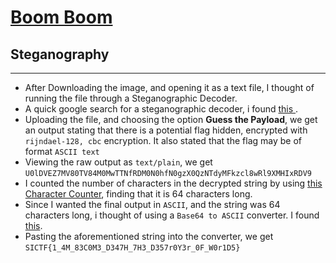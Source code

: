 # <a target="_blank" href='http://143.110.250.188/challenges#Boom%20Boom-8'>Boom Boom</a>
## Steganography
<hr/>
<ul>
  <li>
    After Downloading the image, and opening it as a text file, I thought of running the file through a Steganographic Decoder.
  </li>
  <li>
    A quick google search for a steganographic decoder, i found <a target="_blank" href="https://futureboy.us/stegano/decinput.html"> this </a>.
  </li>
  <li>
    Uploading the file, and choosing the option <b>Guess the Payload</b>, we get an output stating that there is a potential flag hidden, encrypted with <code>rijndael-128, cbc</code> encryption. It also stated that the flag may be of format <code>ASCII text</code>
  </li>
  <li>
    Viewing the raw output as <code>text/plain</code>, we get <code>U0lDVEZ7MV80TV84M0MwTTNfRDM0N0hfN0gzX0QzNTdyMFkzcl8wRl9XMHIxRDV9</code>
  </li>
  <li>
    I counted the number of characters in the decrypted string by using <a href="https://wordcounter.net/character-count">this Character Counter</a>, finding that it is 64 characters long.
  </li>
  <li>
    Since I wanted the final output in <code>ASCII</code>, and the string was 64 characters long, i thought of using a <code>Base64 to ASCII</code> converter. I found <a href="https://base64.guru/converter/decode/ascii">this</a>.
  </li>
  <li>
    Pasting the aforementioned string into the converter, we get <code>SICTF{1_4M_83C0M3_D347H_7H3_D357r0Y3r_0F_W0r1D5}</code>
  </li>
</ul>
